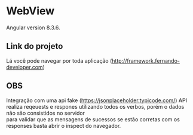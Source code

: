 # WebView

Angular version 8.3.6.


## Link do projeto

Lá você pode navegar por toda aplicação (http://framework.fernando-developer.com)

## OBS
Integração com uma api fake (https://jsonplaceholder.typicode.com/)
API realiza reqeuests e respones utilizando todos os verbos, porém o dados não são consistidos no servidor <br>
para validar que as mensagens de sucessos se estão corretas com os responses basta abrir o inspect do navegador.
